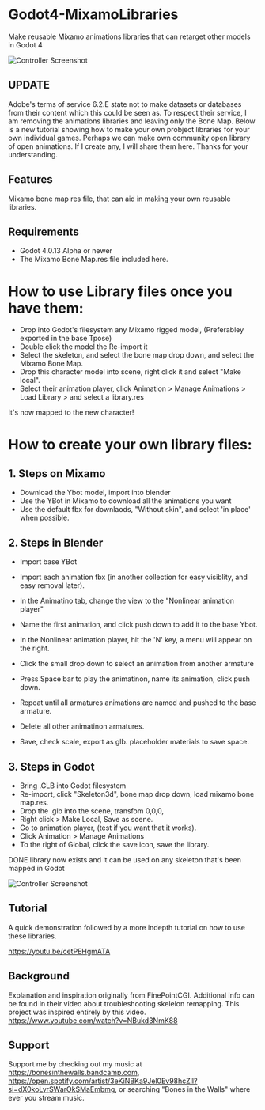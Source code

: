 # Godot4-MixamoLibraries
Make reusable Mixamo animations libraries that can retarget other models in Godot 4

![Controller Screenshot](https://github.com/pemguin005/Godot4-MixamoLibraries/blob/main/Screenshots/MixamoLib.GIF)

## UPDATE
Adobe's terms of service 6.2.E state not to make datasets or databases from their content which this could be seen as. 
To respect their service, I am removing the animations libraries and leaving only the Bone Map.
Below is a new tutorial showing how to make your own probject libraries for your own individual games.
Perhaps we can make own community open library of open animations. If I create any, I will share them here.
Thanks for your understanding.

## Features

Mixamo bone map res file, that can aid in making your own reusable libraries.

## Requirements
- Godot 4.0.13 Alpha or newer
- The Mixamo Bone Map.res file included here.

# How to use Library files once you have them:

- Drop into Godot's filesystem any Mixamo rigged model, (Preferabley exported in the base Tpose)
- Double click the model the Re-import it
- Select the skeleton, and select the bone map drop down, and select the Mixamo Bone Map.
- Drop this character model into scene, right click it and select "Make local".
- Select their animation player, click Animation > Manage Animations > Load Library > and select a library.res

It's now mapped to the new character!

# How to create your own library files:

## 1. Steps on Mixamo
- Download the Ybot model, import into blender
- Use the YBot in Mixamo to download all the animations you want
- Use the default fbx for downlaods, "Without skin", and select 'in place' when possible.

## 2. Steps in Blender
- Import base YBot
- Import each animation fbx (in another collection for easy visiblity, and easy removal later).
- In the Animatino tab, change the view to the "Nonlinear animation player"
- Name the first animation, and click push down to add it to the base Ybot.

- In the Nonlinear animation player, hit the 'N' key, a menu will appear on the right.
- Click the small drop down to select an animation from another armature
- Press Space bar to play the animatinon, name its animation, click push down.
- Repeat until all armatures animations are named and pushed to the base armature.
- Delete all other animatinon armatures.
- Save, check scale, export as glb. placeholder materials to save space.

## 3. Steps in Godot
- Bring .GLB into Godot filesystem
- Re-import, click "Skeleton3d", bone map drop down, load mixamo bone map.res.
- Drop the .glb into the scene, transfom 0,0,0,
- Right click > Make Local, Save as scene.
- Go to animation player, (test if you want that it works).
- Click Animation > Manage Animations
- To the right of Global, click the save icon, save the library.

DONE library now exists and it can be used on any skeleton that's been mapped in Godot

![Controller Screenshot](https://github.com/pemguin005/Godot4-MixamoLibraries/blob/main/Screenshots/Screenshot.jpg)

## Tutorial

A quick demonstration followed by a more indepth tutorial on how to use these libraries.

https://youtu.be/cetPEHgmATA

## Background

Explanation and inspiration  originally from FinePointCGI. Additional info can be found in their video about troubleshooting skelelon remapping. This project was inspired entirely by this video.
https://www.youtube.com/watch?v=NBukd3NmK88

## Support

Support me by checking out my music at https://bonesinthewalls.bandcamp.com, https://open.spotify.com/artist/3eKiNBKa9Jel0Ev98hcZll?si=dX0koLvrSWarOkSMaEmbmg, or searching "Bones in the Walls" where ever you stream music.
